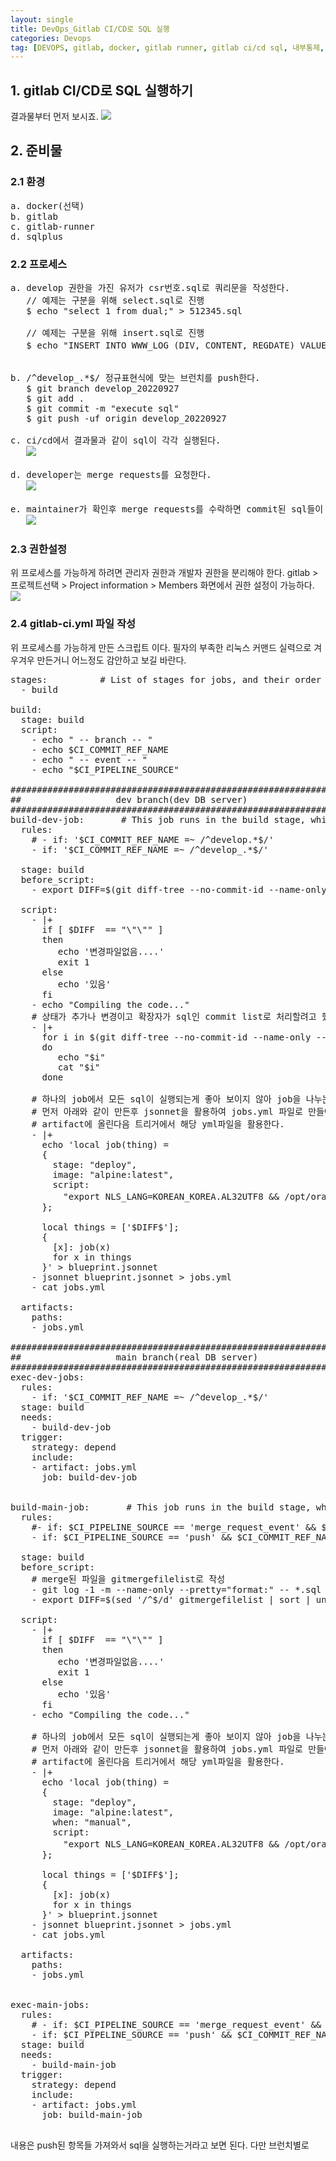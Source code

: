 ```yaml
---
layout: single
title: DevOps_Gitlab CI/CD로 SQL 실행
categories: Devops
tag: [DEVOPS, gitlab, docker, gitlab runner, gitlab ci/cd sql, 내부통제, SQL]
---
```


## 1. gitlab CI/CD로 SQL 실행하기
결과물부터 먼저 보시죠.
![](../devops/images/img_31.png)

## 2. 준비물
### 2.1 환경
<pre>
a. docker(선택)
b. gitlab
c. gitlab-runner
d. sqlplus
</pre>

### 2.2 프로세스
<pre>
a. develop 권한을 가진 유저가 csr번호.sql로 쿼리문을 작성한다.
   // 예제는 구분을 위해 select.sql로 진행
   $ echo "select 1 from dual;" > 512345.sql
     
   // 예제는 구분을 위해 insert.sql로 진행
   $ echo "INSERT INTO WWW_LOG (DIV, CONTENT, REGDATE) VALUES ('gitlab', '테스트', TO_DATE('2022-09-23 14:22:17', 'YYYY-MM-DD HH24:MI:SS'));" > 422345.sql
     

b. /^develop_.*$/ 정규표현식에 맞는 브런치를 push한다.
   $ git branch develop_20220927
   $ git add .
   $ git commit -m "execute sql"
   $ git push -uf origin develop_20220927

c. ci/cd에서 결과물과 같이 sql이 각각 실행된다.
   <img src="../devops/images/img_31.png"/>

d. developer는 merge requests를 요청한다.
   <img src="../devops/images/img_32.png"/>

e. maintainer가 확인후 merge requests를 수락하면 commit된 sql들이 운영서버로 실행된다.
   <img src="../devops/images/img_33.png"/>
</pre>

### 2.3 권한설정
위 프로세스를 가능하게 하려면 관리자 권한과 개발자 권한을 분리해야 한다.
gitlab > 프로젝트선택 > Project information > Members
화면에서 권한 설정이 가능하다.
<img src="../devops/images/img_34.png"/>

### 2.4 gitlab-ci.yml 파일 작성
위 프로세스를 가능하게 만든 스크립트 이다. 필자의 부족한 리눅스 커맨드 실력으로 겨우겨우 만든거니 어느정도 감안하고 보길 바란다.
<pre>
stages:          # List of stages for jobs, and their order of execution
  - build

build:
  stage: build
  script:
    - echo " -- branch -- "
    - echo $CI_COMMIT_REF_NAME
    - echo " -- event -- "
    - echo "$CI_PIPELINE_SOURCE"

#################################################################
##                  dev branch(dev DB server)                  ##
#################################################################
build-dev-job:       # This job runs in the build stage, which runs first.
  rules:
    # - if: '$CI_COMMIT_REF_NAME =~ /^develop.*$/'
    - if: '$CI_COMMIT_REF_NAME =~ /^develop_.*$/'

  stage: build
  before_script: 
    - export DIFF=$(git diff-tree --no-commit-id --name-only --diff-filter=A --diff-filter=M -r $(git rev-parse --verify HEAD) -- *.sql | xargs echo | sed 's/ /","/g' | sed -e 's/^/"/' | sed 's/$/"/')
    
  script:
    - |+
      if [ $DIFF  == "\"\"" ] 
      then
         echo '변경파일없음....'
         exit 1
      else
         echo '있음'
      fi
    - echo "Compiling the code..."
    # 상태가 추가나 변경이고 확장자가 sql인 commit list로 처리할려고 했으나
    - |+
      for i in $(git diff-tree --no-commit-id --name-only --diff-filter=A --diff-filter=M -r $(git rev-parse --verify HEAD) -- *.sql)
      do
         echo "$i"
         cat "$i"
      done

    # 하나의 job에서 모든 sql이 실행되는게 좋아 보이지 않아 job을 나누는 프로세스를 만들어 보았다.
    # 먼저 아래와 같이 만든후 jsonnet을 활용하여 jobs.yml 파일로 만들어
    # artifact에 올린다음 트리거에서 해당 yml파일을 활용한다.
    - |+
      echo 'local job(thing) =
      {
        stage: "deploy",
        image: "alpine:latest",
        script: 
          "export NLS_LANG=KOREAN_KOREA.AL32UTF8 && /opt/oracle/instantclient_21_4/sqlplus [계정]/[비밀번호]@\"[개발서버IP]:1521/[SID]\" @ "+ thing
      };

      local things = ['$DIFF$'];
      {
        [x]: job(x)
        for x in things
      }' > blueprint.jsonnet
    - jsonnet blueprint.jsonnet > jobs.yml
    - cat jobs.yml

  artifacts:
    paths:
    - jobs.yml

###################################################################
##                  main branch(real DB server)                  ##
###################################################################
exec-dev-jobs:
  rules:
    - if: '$CI_COMMIT_REF_NAME =~ /^develop_.*$/'
  stage: build
  needs:
    - build-dev-job
  trigger:
    strategy: depend
    include:
    - artifact: jobs.yml
      job: build-dev-job


build-main-job:       # This job runs in the build stage, which runs first.
  rules:
    #- if: $CI_PIPELINE_SOURCE == 'merge_request_event' && $CI_COMMIT_REF_NAME == 'main'
    - if: $CI_PIPELINE_SOURCE == 'push' && $CI_COMMIT_REF_NAME == 'main'

  stage: build
  before_script: 
    # merge된 파일을 gitmergefilelist로 작성
    - git log -1 -m --name-only --pretty="format:" -- *.sql --diff-filter=M > gitmergefilelist
    - export DIFF=$(sed '/^$/d' gitmergefilelist | sort | uniq | xargs echo | sed 's/ /","/g' | sed -e 's/^/"/' | sed 's/$/"/')
    
  script:
    - |+
      if [ $DIFF  == "\"\"" ] 
      then
         echo '변경파일없음....'
         exit 1
      else
         echo '있음'
      fi
    - echo "Compiling the code..."

    # 하나의 job에서 모든 sql이 실행되는게 좋아 보이지 않아 job을 나누는 프로세스를 만들어 보았다.
    # 먼저 아래와 같이 만든후 jsonnet을 활용하여 jobs.yml 파일로 만들어
    # artifact에 올린다음 트리거에서 해당 yml파일을 활용한다.
    - |+
      echo 'local job(thing) =
      {
        stage: "deploy",
        image: "alpine:latest",
        when: "manual",
        script: 
          "export NLS_LANG=KOREAN_KOREA.AL32UTF8 && /opt/oracle/instantclient_21_4/sqlplus [계정]/[비밀번호]@\"[운영서버IP]:1521/[SID]\" @ "+ thing
      };

      local things = ['$DIFF$'];
      {
        [x]: job(x)
        for x in things
      }' > blueprint.jsonnet
    - jsonnet blueprint.jsonnet > jobs.yml
    - cat jobs.yml

  artifacts:
    paths:
    - jobs.yml


exec-main-jobs:
  rules:
    # - if: $CI_PIPELINE_SOURCE == 'merge_request_event' && $CI_COMMIT_REF_NAME == 'main'
    - if: $CI_PIPELINE_SOURCE == 'push' && $CI_COMMIT_REF_NAME == 'main'
  stage: build
  needs:
    - build-main-job
  trigger:
    strategy: depend
    include:
    - artifact: jobs.yml
      job: build-main-job

</pre>

내용은 push된 항목들 가져와서 sql을 실행하는거라고 보면 된다. 다만 브런치별로 